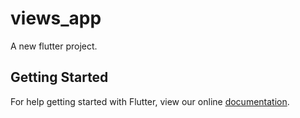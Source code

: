 # views_app

A new flutter project.

## Getting Started

For help getting started with Flutter, view our online
[documentation](http://flutter.io/).
